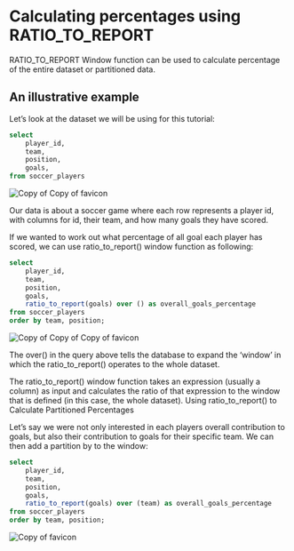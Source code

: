 # Calculating percentages using RATIO_TO_REPORT

RATIO_TO_REPORT Window function can be used to calculate percentage of the entire dataset or partitioned data.

## An illustrative example

Let’s look at the dataset we will be using for this tutorial:

```sql
select
    player_id,
    team,
    position,
    goals,
from soccer_players
```

![Copy of Copy of favicon](https://github.com/user-attachments/assets/b953283b-3504-42ab-80d8-202c03d14cd7)

Our data is about a soccer game where each row represents a player id, with columns for id, their team, and how many goals they have scored.

If we wanted to work out what percentage of all goal each player has scored, we can use ratio_to_report() window function as following:

```sql
select
    player_id,
    team,
    position,
    goals,
    ratio_to_report(goals) over () as overall_goals_percentage
from soccer_players
order by team, position;
```

![Copy of Copy of Copy of favicon](https://github.com/user-attachments/assets/c0219bc2-6030-4fcb-a34e-c8523c48d07c)


The over() in the query above tells the database to expand the ‘window’ in which the ratio_to_report() operates to the whole dataset.

The ratio_to_report() window function takes an expression (usually a column) as input and calculates the ratio of that expression to the window that is defined (in this case, the whole dataset).
Using ratio_to_report() to Calculate Partitioned Percentages

Let’s say we were not only interested in each players overall contribution to goals, but also their contribution to goals for their specific team. We can then add a partition by to the window:

```sql
select
    player_id,
    team,
    position,
    goals,
    ratio_to_report(goals) over (team) as overall_goals_percentage
from soccer_players
order by team, position;
```

![Copy of favicon](https://github.com/user-attachments/assets/29fa93bc-61d8-436a-8d92-fc539fdbd243)
